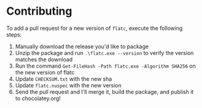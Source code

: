 # Contributing

To add a pull request for a new version of `flatc`, execute the following steps:

1. Manually download the release you'd like to package
2. Unzip the package and run `.\flatc.exe --version` to verify the version matches the download
3. Run the command `Get-FileHash -Path flatc.exe -Algorithm SHA256` on the new version of flatc
4. Update `CHECKSUM.txt` with the new sha
5. Update `flatc.nuspec` with the new version
6. Send the pull request and I'll merge it, build the package, and publish it to chocolatey.org!
